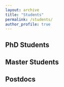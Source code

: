 ```yaml
---
layout: archive
title: "Students"
permalink: /students/
author_profile: true
---
```



## PhD Students 




## Master Students 



## Postdocs




